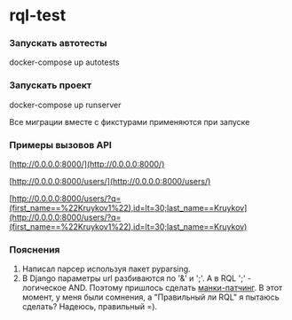 # rql-test

### Запускать автотесты
 docker-compose up autotests

### Запускать проект
docker-compose up runserver

Все миграции вместе с фикстурами применяются при запуске

### Примеры вызовов API
[http://0.0.0.0:8000/](http://0.0.0.0:8000/)

[http://0.0.0.0:8000/users/](http://0.0.0.0:8000/users/)

[http://0.0.0.0:8000/users/?q=(first_name==%22Kruykov1%22),id=lt=30;last_name==Kruykov](http://0.0.0.0:8000/users/?q=(first_name==%22Kruykov1%22),id=lt=30;last_name==Kruykov)

### Пояснения
1. Написал парсер используя пакет pyparsing. 
2. В Django параметры url разбиваются по '&' и ';'. А в RQL ';' - логическое AND.
Поэтому пришлось сделать 
[манки-патчинг](https://github.com/AntonKruykov/rql-test/blob/master/rql_test/settings.py#L128).
В этот момент, у меня были сомнения, а "Правильный ли RQL" я пытаюсь сделать? 
Надеюсь, правильный =).
